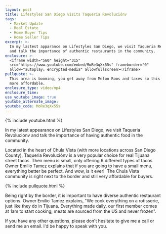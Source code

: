 ```yaml
---
layout: post
title: Lifestyles San Diego visits Taqueria Revoluciónv
tags:
  - Market Update
  - Real Estate
  - Home Buyer Tips
  - Home Seller Tips
excerpt: >-
  In my lastest apparance on Lifestyles San Diego, we visit Taqueria Revoluciónv
  and talk the importance of authentic restaurants in the community.
enclosure: >-
  <iframe width="560" height="315"
  src="https://www.youtube.com/embed/MoRe3qXx55s" frameborder="0"
  allow="autoplay; encrypted-media" allowfullscreen></iframe>
pullquote: >-
  This area is booming, you get away from Meloo Roos and taxes so this area is
  more affordable.
enclosure_type: video/mp4
enclosure_time:
use_youtube_image: true
youtube_alternate_image:
youtube_code: MoRe3qXx55s
---
```


{% include youtube.html %}

In my latest appearance on Lifestyles San Diego, we visit Taqueria Revoluciónv and talk the importance of having authentic food in the community.

Located in the heart of Chula Vista (with more locations across San Diego County), Taqueria Revoluciónv is a very popular choice for real Tijuana street tacos. Their menu is small, only offering 6 different types of tacos. Owner Emilio Tamez explains that if you are going to have a small menu, everything better be perfect. And wow, is it ever!  The Chula Vista community is right next to the border and still very affordable for buyers.

{% include pullquote.html %}

Being right by the border, it is important to have diverse authentic restaurant options. Owner Emilio Tamez explains, "We cook everything on a rotisserie, just like they do in Tijuana. Everything made daily, our first member comes at 1am to start cooking, meats are sourced from the US and never frozen".

If you have any other questions, please don't hesitate to give me a call or send me an email. I'd be happy to speak with you.